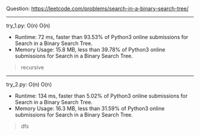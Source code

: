 Question: https://leetcode.com/problems/search-in-a-binary-search-tree/

---

try_1.py: O(n) O(n)
* Runtime: 72 ms, faster than 93.53% of Python3 online submissions for Search in a Binary Search Tree.
* Memory Usage: 15.8 MB, less than 39.78% of Python3 online submissions for Search in a Binary Search Tree.

> recursive

---

try_2.py: O(n) O(n)

* Runtime: 134 ms, faster than 5.02% of Python3 online submissions for Search in a Binary Search Tree.
* Memory Usage: 16.3 MB, less than 31.59% of Python3 online submissions for Search in a Binary Search Tree.

> dfs